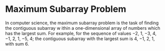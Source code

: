 # Maximum Subarray Problem

In computer science, the maximum subarray problem is the task of finding the contiguous subarray w    ithin a one-dimensional array of numbers which has the largest sum. For example, for the sequence     of values −2, 1, −3, 4, −1, 2, 1, −5, 4; the contiguous subarray with the largest sum is 4, −1, 2,     1, with sum 6.
